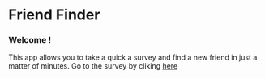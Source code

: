 # Friend Finder

### Welcome !

This app allows you to take a quick a survey and find a new friend in just a matter of minutes.
Go to the survey by cliking [here](https://friend-finder-amaga010.herokuapp.com)

